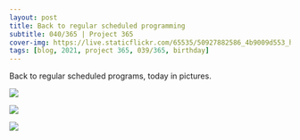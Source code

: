 ```yaml
---
layout: post
title: Back to regular scheduled programming
subtitle: 040/365 | Project 365
cover-img: https://live.staticflickr.com/65535/50927882586_4b9009d553_h.jpg
tags: [blog, 2021, project 365, 039/365, birthday]
---
```

Back to regular scheduled programs, today in pictures.
<p class="post-img-wrap">
  <img src="https://live.staticflickr.com/65535/50926842143_85c40a7787_h.jpg">
</p>
<p class="post-img-wrap">
  <img src="https://live.staticflickr.com/65535/50927200223_069580437c_h.jpg">
</p>
<p class="post-img-wrap">
  <img src="https://live.staticflickr.com/65535/50928009602_f1aaedadac_h.jpg">
</p>
